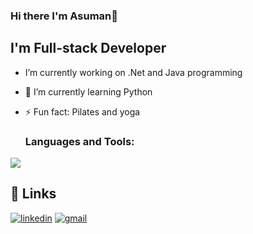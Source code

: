 ### Hi there I'm Asuman👋

## I'm Full-stack Developer

-  I’m currently working on .Net and Java programming
- 🌱 I’m currently learning Python
- ⚡ Fun fact: Pilates and yoga

  ### Languages and Tools:

<p>
  <a href="https://skillicons.dev">
    <img src="https://skillicons.dev/icons?i=git,docker,vscode,idea,js,,react,spring,maven,mongo,postgres,kafka,net,py" />
  </a>
</p>

## 🔗 Links

[![linkedin](https://img.shields.io/badge/LinkedIn-0077B5?style=for-the-badge&logo=LinkedIn&logoColor=white)](https://linkedin.com/in/asuman-besi-b56810184)
[![gmail](https://img.shields.io/badge/Gmail-D14836?style=for-the-badge&logo=Gmail&logoColor=white)](mailto:asumanbesii@gmail.com)

<br />
<br />

[linkedin]: https://linkedin.com/in/asuman-besi-b56810184
